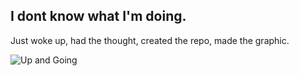 ## I dont know what I'm doing.

Just woke up, had the thought, created the repo, made the graphic.

![Up and Going](http://i.imgur.com/DsDfo84.png)